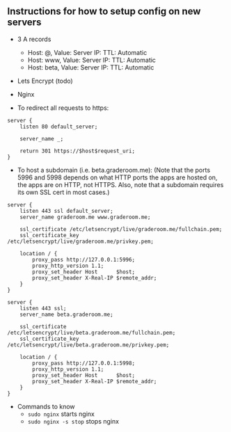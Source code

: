 ## Instructions for how to setup config on new servers

- 3 A records
    - Host: @, Value: Server IP: TTL: Automatic
    - Host: www, Value: Server IP: TTL: Automatic
    - Host: beta, Value: Server IP: TTL: Automatic

- Lets Encrypt (todo)

- Nginx

- To redirect all requests to https:
```
server {
    listen 80 default_server;

    server_name _;

    return 301 https://$host$request_uri;
}
```

- To host a subdomain (i.e. beta.graderoom.me): (Note that the ports 5996 and 5998 depends on what HTTP ports the apps are hosted on, the apps are on HTTP, not HTTPS. Also, note that a subdomain requires its own SSL cert in most cases.)
```
server {
    listen 443 ssl default_server;
    server_name graderoom.me www.graderoom.me;

    ssl_certificate /etc/letsencrypt/live/graderoom.me/fullchain.pem;
    ssl_certificate_key /etc/letsencrypt/live/graderoom.me/privkey.pem;

    location / {
        proxy_pass http://127.0.0.1:5996;
        proxy_http_version 1.1;
        proxy_set_header Host      $host;
        proxy_set_header X-Real-IP $remote_addr;
    }
}

server {
    listen 443 ssl;
    server_name beta.graderoom.me;

    ssl_certificate /etc/letsencrypt/live/beta.graderoom.me/fullchain.pem;
    ssl_certificate_key /etc/letsencrypt/live/beta.graderoom.me/privkey.pem;

    location / {
        proxy_pass http://127.0.0.1:5998;
        proxy_http_version 1.1;
        proxy_set_header Host      $host;
        proxy_set_header X-Real-IP $remote_addr;
    }
}
```

- Commands to know
    - `sudo nginx` starts nginx
    - `sudo nginx -s stop` stops nginx